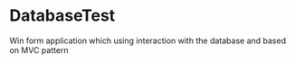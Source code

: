 # DatabaseTest
Win form application which using interaction with the database and based on MVC pattern
